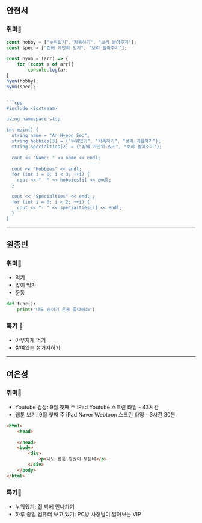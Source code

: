 ## 안현서

### 취미🐸
```js
const hobby = ["누워있기","카톡하기", "보리 놀아주기"];
const spec = ["집에 가만히 있기", "보리 놀아주기"];

const hyun = (arr) => {
    for (const a of arr){
        console.log(a);
}
hyun(hobby);
hyun(spec);


```cpp
#include <iostream>

using namespace std;

int main() {
  string name = "An Hyeon Seo";
  string hobbies[3] = {"누워있기", "카톡하기", "보리 괴롭히기"};
  string specialties[2] = {"집에 가만히 있기", "보리 놀아주기"};

  cout << "Name: " << name << endl;
  
  cout << "Hobbies" << endl;
  for (int i = 0; i < 3; ++i) {
    cout << "- " << hobbies[i] << endl;
  }

  cout << "Specialties" << endl;;
  for (int i = 0; i < 2; ++i) {
    cout << "- " << specialties[i] << endl;
  }
}

```
---

## 원종빈
### 취미🐽
- 먹기
- 많이 먹기
- 운동

```python
def func():
	print("나도 숨쉬기 운동 좋아해👍")

```

### 특기 🐷
- 야무지게 먹기
- 쌓여있는 설거지하기
---

## 여은성

### 취미🐸
- Youtube 감상: 9월 첫째 주 iPad Youtube 스크린 타임 - 43시간
- 웹툰 보기: 9월 첫째 주 iPad Naver Webtoon 스크린 타임 - 3시간 30분

```html
<html>
	<head>

	</head>
	<body>
		<div>
			<p>나도 웹툰 왕많이 보는데</p>
		</div>
	</body>
</html>
```

### 특기🐹
- 누워있기: 집 밖에 안나가기
- 하루 종일 컴퓨터 보고 있기: PC방 사장님이 알아보는 VIP
